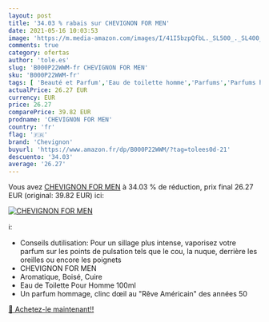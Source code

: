 ```yaml
---
layout: post
title: '34.03 % rabais sur CHEVIGNON FOR MEN'
date: 2021-05-16 10:03:53
image: 'https://m.media-amazon.com/images/I/41I5bzpQfbL._SL500_._SL400_.jpg'
comments: true
category: ofertas
author: 'tole.es'
slug: 'B000P22WWM-fr CHEVIGNON FOR MEN'
sku: 'B000P22WWM-fr'
tags: [ 'Beauté et Parfum','Eau de toilette homme','Parfums','Parfums homme','chevignon', ]
actualPrice: 26.27 EUR
currency: EUR
price: 26.27
comparePrice: 39.82 EUR
prodname: 'CHEVIGNON FOR MEN'
country: 'fr'
flag: '🇫🇷'
brand: 'Chevignon'
buyurl: 'https://www.amazon.fr/dp/B000P22WWM/?tag=tolees0d-21'
descuento: '34.03'
average: '26.27'
---
```


Vous avez [CHEVIGNON FOR MEN](https://www.amazon.fr/dp/B000P22WWM/?tag=tolees0d-21)  à  34.03 % de réduction, prix final  26.27 EUR (original: 39.82 EUR) ici:

[![CHEVIGNON FOR MEN](https://m.media-amazon.com/images/I/41I5bzpQfbL._SL500_._SL400_.jpg)](https://www.amazon.fr/dp/B000P22WWM/?tag=tolees0d-21)

ℹ️:

- Conseils dutilisation: Pour un sillage plus intense, vaporisez votre parfum sur les points de pulsation tels que le cou, la nuque, derrière les oreilles ou encore les poignets
- CHEVIGNON FOR MEN
- Aromatique, Boisé, Cuire
- Eau de Toilette Pour Homme 100ml
- Un parfum hommage, clinc dœil au "Rêve Américain" des années 50

[🛒 Achetez-le maintenant!!](https://www.amazon.fr/dp/B000P22WWM/?tag=tolees0d-21)
